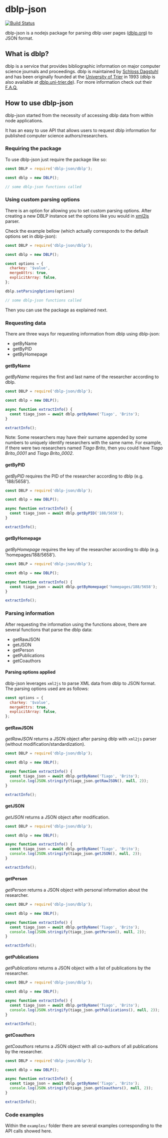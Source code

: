 # dblp-json

[![Build Status](https://travis-ci.com/tiagolb/dblp-json.svg?token=xhsWaHogffxMqjsFW8Ap&branch=master)](https://travis-ci.com/tiagolb/dblp-json)

dblp-json is a nodejs package for parsing dblp user pages ([dblp.org](https://dblp.org/)) to JSON format.

## What is dblp?

dblp is a service that provides bibliographic information on major computer science journals and proceedings. dblp is maintained by [Schloss Dagstuhl](https://www.dagstuhl.de/) and has been originally founded at the [University of Trier](https://www.uni-trier.de/) in 1993 (dblp is also available at [dblp.uni-trier.de](https://dblp.uni-trier.de/)). For more information check out their [F.A.Q.](https://dblp.org/faq/)

## How to use dblp-json

dblp-json started from the necessity of accessing dblp data from within node applications.

It has an easy to use API that allows users to request dblp information for published computer science authors/researchers.

### Requiring the package

To use dblp-json just require the package like so:

```js 
const DBLP = require('dblp-json/dblp');

const dblp = new DBLP();

// some dblp-json functions called
```

### Using custom parsing options

There is an option for allowing you to set custom parsing options.
After creating a new DBLP instance set the options like you would in [xml2js]() parser.

Check the example bellow (which actually corresponds to the default options set in dblp-json):

```js
const DBLP = require('dblp-json/dblp');

const dblp = new DBLP();

const options = {
  charkey: '$value',
  mergeAttrs: true,
  explicitArray: false,
};

dblp.setParsingOptions(options)

// some dblp-json functions called
```

Then you can use the package as explained next.

### Requesting data

There are three ways for requesting information from dblp using dblp-json:

* getByName
* getByPID
* getByHomepage

#### getByName

*getByName* requires the first and last name of the researcher according to dblp.

```js
const DBLP = require('dblp-json/dblp');

const dblp = new DBLP();

async function extractInfo() {
  const tiago_json = await dblp.getByName('Tiago', 'Brito');
}

extractInfo();

```

Note: Some researchers may have their surname appended by some numbers to uniquely identify researchers with the same name. For example, if there were two researchers named *Tiago Brito*, then you could have *Tiago Brito_0001* and *Tiago Brito_0002*.

#### getByPID

*getByPID* requires the PID of the researcher according to dblp (e.g. '188/5658').

```js
const DBLP = require('dblp-json/dblp');

const dblp = new DBLP();

async function extractInfo() {
  const tiago_json = await dblp.getByPID('188/5658');
}

extractInfo();

```

#### getByHomepage

*getByHomepage* requires the key of the researcher according to dblp (e.g. 'homepages/188/5658').

```js
const DBLP = require('dblp-json/dblp');

const dblp = new DBLP();

async function extractInfo() {
  const tiago_json = await dblp.getByHomepage('homepages/188/5658');
}

extractInfo();

```

### Parsing information

After requesting the information using the functions above, there are several functions that parse the dblp data:

* getRawJSON
* getJSON
* getPerson
* getPublications
* getCoauthors

#### Parsing options applied

dblp-json leverages `xml2js` to parse XML data from dblp to JSON format. The parsing options used are as follows:

```js
const options = {
  charkey: '$value',
  mergeAttrs: true,
  explicitArray: false,
};
```

#### getRawJSON

*getRawJSON* returns a JSON object after parsing dblp with `xml2js` parser (without modification/standardization).

```js
const DBLP = require('dblp-json/dblp');

const dblp = new DBLP();

async function extractInfo() {
  const tiago_json = await dblp.getByName('Tiago', 'Brito');
  console.log(JSON.stringify(tiago_json.getRawJSON(), null, 2));
}

extractInfo();

```

#### getJSON

*getJSON* returns a JSON object after modification.

```js
const DBLP = require('dblp-json/dblp');

const dblp = new DBLP();

async function extractInfo() {
  const tiago_json = await dblp.getByName('Tiago', 'Brito');
  console.log(JSON.stringify(tiago_json.getJSON(), null, 2));
}

extractInfo();

```

#### getPerson

*getPerson* returns a JSON object with personal information about the researcher.

```js
const DBLP = require('dblp-json/dblp');

const dblp = new DBLP();

async function extractInfo() {
  const tiago_json = await dblp.getByName('Tiago', 'Brito');
  console.log(JSON.stringify(tiago_json.getPerson(), null, 2));
}

extractInfo();

```

#### getPublications

*getPublications* returns a JSON object with a list of publications by the researcher.

```js
const DBLP = require('dblp-json/dblp');

const dblp = new DBLP();

async function extractInfo() {
  const tiago_json = await dblp.getByName('Tiago', 'Brito');
  console.log(JSON.stringify(tiago_json.getPublications(), null, 2));
}

extractInfo();

```

#### getCoauthors

*getCoauthors* returns a JSON object with all co-authors of all publications by the researcher.

```js
const DBLP = require('dblp-json/dblp');

const dblp = new DBLP();

async function extractInfo() {
  const tiago_json = await dblp.getByName('Tiago', 'Brito');
  console.log(JSON.stringify(tiago_json.getCoauthors(), null, 2));
}

extractInfo();

```

### Code examples

Within the `examples/` folder there are several examples corresponding to the API calls showed here.
